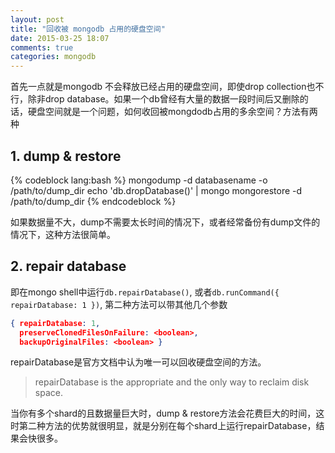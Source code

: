 ```yaml
---
layout: post
title: "回收被 mongodb 占用的硬盘空间"
date: 2015-03-25 18:07
comments: true
categories: mongodb
---
```


首先一点就是mongodb 不会释放已经占用的硬盘空间，即使drop collection也不行，除非drop database。如果一个db曾经有大量的数据一段时间后又删除的话，硬盘空间就是一个问题，如何收回被mongdodb占用的多余空间？方法有两种

## 1. dump & restore

{% codeblock lang:bash %}
mongodump -d databasename -o /path/to/dump_dir
echo 'db.dropDatabase()' | mongo <databasename>
mongorestore -d <databasename>  /path/to/dump_dir
{% endcodeblock %}

如果数据量不大，dump不需要太长时间的情况下，或者经常备份有dump文件的情况下，这种方法很简单。

## 2. repair database

即在mongo shell中运行`db.repairDatabase()`, 或者`db.runCommand({ repairDatabase: 1 })`, 第二种方法可以带其他几个参数
```json
{ repairDatabase: 1,
  preserveClonedFilesOnFailure: <boolean>,
  backupOriginalFiles: <boolean> }
```

repairDatabase是官方文档中认为唯一可以回收硬盘空间的方法。
> repairDatabase is the appropriate and the only way to reclaim disk space.

当你有多个shard的且数据量巨大时，dump & restore方法会花费巨大的时间，这时第二种方法的优势就很明显，就是分别在每个shard上运行repairDatabase，结果会快很多。




